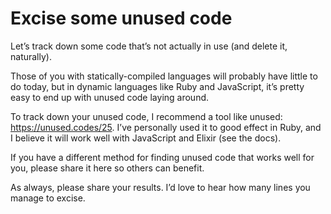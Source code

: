 # Excise some unused code

Let’s track down some code that’s not actually in use (and delete it, naturally).

Those of you with statically-compiled languages will probably have little to do today, but in dynamic languages like Ruby and JavaScript, it’s pretty easy to end up with unused code laying around.

To track down your unused code, I recommend a tool like unused: https://unused.codes/25. I’ve personally used it to good effect in Ruby, and I believe it will work well with JavaScript and Elixir (see the docs).

If you have a different method for finding unused code that works well for you, please share it here so others can benefit.

As always, please share your results. I’d love to hear how many lines you manage to excise.